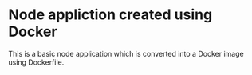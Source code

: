 # Node appliction created using Docker
This is a basic node application which is converted into a Docker image using Dockerfile.
